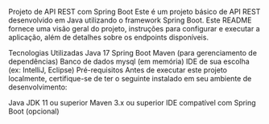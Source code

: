 Projeto de API REST com Spring Boot
Este é um projeto básico de API REST desenvolvido em Java utilizando o framework Spring Boot. Este README fornece uma visão geral do projeto, instruções para configurar e executar a aplicação, além de detalhes sobre os endpoints disponíveis.

Tecnologias Utilizadas
Java 17
Spring Boot 
Maven (para gerenciamento de dependências)
Banco de dados mysql (em memória)
IDE de sua escolha (ex: IntelliJ, Eclipse)
Pré-requisitos
Antes de executar este projeto localmente, certifique-se de ter o seguinte instalado em seu ambiente de desenvolvimento:

Java JDK 11 ou superior
Maven 3.x ou superior
IDE compatível com Spring Boot (opcional)
